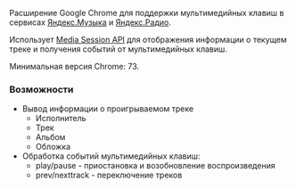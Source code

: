 Расширение Google Chrome для поддержки мультимедийных клавиш
 в сервисах [Яндекс.Музыка](https://music.yandex.ru) и [Яндекс.Радио](https://radio.yandex.ru).

Использует [Media Session API](https://developer.mozilla.org/en-US/docs/Web/API/Media_Session_API)
 для отображения информации о текущем треке и получения событий от мультимедийных клавиш.
 
Минимальная версия Chrome: 73.
 
 ### Возможности
 * Вывод информации о проигрываемом треке
     * Исполнитель
     * Трек
     * Альбом
     * Обложка
 * Обработка событий мультимедийных клавиш:
     * play/pause - приостановка и возобновление воспроизведения
     * prev/nexttrack - переключение треков